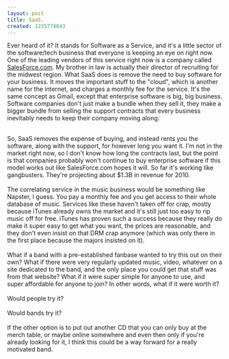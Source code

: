 ```yaml
--- 
layout: post
title: SaaS.
created: 1235778043
---
```

Ever heard of it?  It stands for Software as a Service, and it's a little sector of the software/tech business that everyone is keeping an eye on right now.  One of the leading vendors of this service right now is a company called <a href="http://salesforce.com">SalesForce.com</a>.  My brother in law is actually their director of recruiting for the midwest region.  What SaaS does is remove the need to buy software for your business.  It moves the important stuff to the "cloud", which is another name for the internet, and charges a monthly fee for the service.  It's the same concept as Gmail, except that enterprise software is big, big business.  Software companies don't just make a bundle when they sell it, they make a bigger bundle from selling the support contracts that every business inevitably needs to keep their company moving along.<div><br /></div><div>   So, SaaS removes the expense of buying, and instead rents you the software, along with the support, for however long you want it.  I'm not in the market right now, so I don't know how long the contracts last, but the point is that companies probably won't continue to buy enterprise software if this model works out like SalesForce.com hopes it will.  So far it's working like gangbusters.  They're projecting about $1.3B in revenue for 2010.</div><div><br /></div><div>   The correlating service in the music business would be something like Napster, I guess.  You pay a monthly fee and you get access to their whole database of music.  Services like these haven't taken off for crap, mostly because iTunes already owns the market and it's still just too easy to rip music off for free.  iTunes has proven such a success because they really do make it super easy to get what you want, the prices are reasonable, and they don't even insist on that DRM crap anymore (which was only there in the first place because the majors insisted on it).  </div><div><br /></div><div>    What if a band with a pre-established fanbase wanted to try this out on their own?  What if there were very regularly updated music, video, whatever on a site dedicated to the band, and the only place you could get that stuff was from that website?  What if it were super simple for anyone to use, and super affordable for anyone to join?  In other words, what if it were worth it?  </div><div><br /></div><div>   Would people try it?  </div><div><br /></div><div>   Would bands try it?</div><div><br /></div><div>   If the other option is to put out another CD that you can only buy at the merch table, or maybe online somewhere and even then only if you're already looking for it, I think this could be a way forward for a really motivated band.</div>
